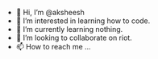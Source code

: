 - 👋 Hi, I’m @aksheesh
- 👀 I’m interested in learning how to code.
- 🌱 I’m currently learning nothing. 
- 💞️ I’m looking to collaborate on riot.
- 📫 How to reach me ...

<!---
aksheesh/aksheesh is a ✨ special ✨ repository because its `README.md` (this file) appears on your GitHub profile.
You can click the Preview link to take a look at your changes.
--->
